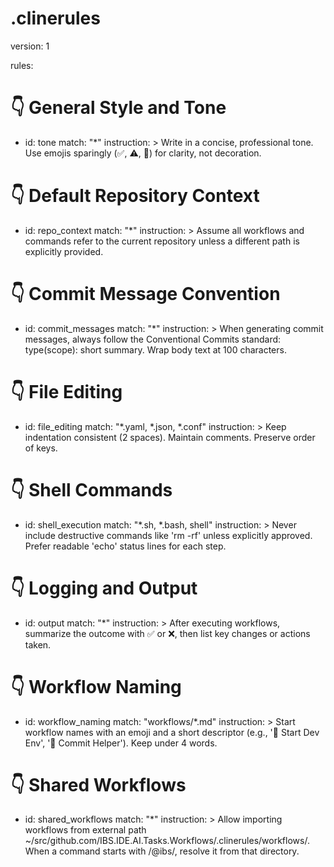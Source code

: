 # .clinerules
version: 1

rules:
  # 👇 General Style and Tone
  - id: tone
    match: "*"
    instruction: >
      Write in a concise, professional tone. Use emojis sparingly (✅, ⚠️, 🧠)
      for clarity, not decoration.

  # 👇 Default Repository Context
  - id: repo_context
    match: "*"
    instruction: >
      Assume all workflows and commands refer to the current repository unless
      a different path is explicitly provided.

  # 👇 Commit Message Convention
  - id: commit_messages
    match: "*"
    instruction: >
      When generating commit messages, always follow the Conventional Commits
      standard: type(scope): short summary. Wrap body text at 100 characters.

  # 👇 File Editing
  - id: file_editing
    match: "*.yaml, *.json, *.conf"
    instruction: >
      Keep indentation consistent (2 spaces). Maintain comments. Preserve order of keys.

  # 👇 Shell Commands
  - id: shell_execution
    match: "*.sh, *.bash, shell"
    instruction: >
      Never include destructive commands like 'rm -rf' unless explicitly approved.
      Prefer readable 'echo' status lines for each step.

  # 👇 Logging and Output
  - id: output
    match: "*"
    instruction: >
      After executing workflows, summarize the outcome with ✅ or ❌, then list
      key changes or actions taken.

  # 👇 Workflow Naming
  - id: workflow_naming
    match: "workflows/*.md"
    instruction: >
      Start workflow names with an emoji and a short descriptor (e.g., '🚀 Start Dev Env',
      '🧠 Commit Helper'). Keep under 4 words.
  
  # 👇 Shared Workflows
  - id: shared_workflows
    match: "*"
    instruction: >
      Allow importing workflows from external path
      ~/src/github.com/IBS.IDE.AI.Tasks.Workflows/.clinerules/workflows/.
      When a command starts with /@ibs/, resolve it from that directory.